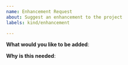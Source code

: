```yaml
---
name: Enhancement Request
about: Suggest an enhancement to the project
labels: kind/enhancement

---
```

<!-- Please only use this template for submitting enhancement requests -->

**What would you like to be added**:

**Why is this needed**:
